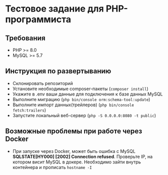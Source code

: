 Тестовое задание для PHP-программиста
=====================================

Требования
--------------
- PHP >= 8.0
- MySQL >= 5.7

Инструкция по развертыванию
--------------

- Склонировать репозиторий
- Установите необходимые composer-пакеты (`composer install`)
- Укажите в .env ваши данные для подключения к базе данных MySQL
- Выполните миграцию (`php bin/console orm:schema-tool:update`)
- Выполните импорт данных(трейлеров) (`php bin/console fetch:trailers`)
- Запустите локальный веб-сервер (`php -S 0.0.0.0:8080 -t public`)

Возможные проблемы при работе через Docker
--------------

- При запуске через Docker, может быть ошибка с MySQL **SQLSTATE[HY000] [2002] Connection refused**. Проверьте IP, на котором висит MySQL в докере. Необходимо зайти внутрь контейнера и прописать `hostname -I`
